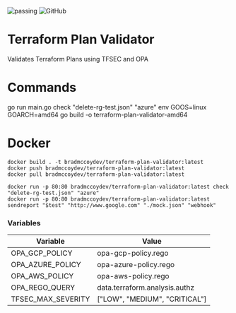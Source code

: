 ![passing](https://github.com/bradmccoydev/terraform-plan-validator/actions/workflows/ci.yml/badge.svg) ![GitHub](https://img.shields.io/github/license/bradmccoydev/terraform-plan-validator)
# Terraform Plan Validator
Validates Terraform Plans using TFSEC and OPA

# Commands
go run main.go check "delete-rg-test.json" "azure"
env GOOS=linux GOARCH=amd64 go build -o terraform-plan-validator-amd64

# Docker
``` 
docker build . -t bradmccoydev/terraform-plan-validator:latest
docker push bradmccoydev/terraform-plan-validator:latest
docker pull bradmccoydev/terraform-plan-validator:latest

docker run -p 80:80 bradmccoydev/terraform-plan-validator:latest check "delete-rg-test.json" "azure"
docker run -p 80:80 bradmccoydev/terraform-plan-validator:latest sendreport "$test" "http://www.google.com" "./mock.json" "webhook"
```

### Variables

| Variable | Value |
| --- | --- |
| OPA_GCP_POLICY | opa-gcp-policy.rego |
| OPA_AZURE_POLICY | opa-azure-policy.rego |
| OPA_AWS_POLICY | opa-aws-policy.rego |
| OPA_REGO_QUERY | data.terraform.analysis.authz |
| TFSEC_MAX_SEVERITY | ["LOW", "MEDIUM", "CRITICAL"] |